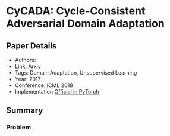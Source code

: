 # CyCADA: Cycle-Consistent Adversarial Domain Adaptation
## Paper Details

* Authors:
* Link: [Arxiv](http://proceedings.mlr.press/v80/hoffman18a/hoffman18a.pdf)
* Tags: Domain Adaptation, Unsupervised Learning
* Year: 2017
* Conference: ICML 2018
* Implementation [Official in PyTorch](https://github.com/jhoffman/cycada_release)

## Summary

### Problem

